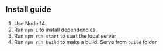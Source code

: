 ## Install guide
1. Use Node 14
2. Run `npm i` to install dependencies
3. Run `npm run start` to start the local server
4. Run `npm run build` to make a build. Serve from `build` folder